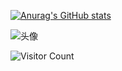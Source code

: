 

[![Anurag's GitHub stats](https://github-readme-stats.vercel.app/api?username=Unimend&show_icons=true&theme=tokyonight)](https://b23.tv/iEJTnPp)

</div>

![头像](image/头像.jpg)

![Visitor Count](https://profile-counter.glitch.me/Unimend/count.svg)


